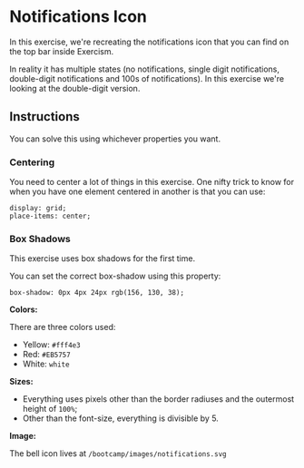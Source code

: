 # Notifications Icon

In this exercise, we're recreating the notifications icon that you can find on the top bar inside Exercism.

In reality it has multiple states (no notifications, single digit notifications, double-digit notifications and 100s of notifications). In this exercise we're looking at the double-digit version.

## Instructions

You can solve this using whichever properties you want.

### Centering

You need to center a lot of things in this exercise. One nifty trick to know for when you have one element centered in another is that you can use:

```
display: grid;
place-items: center;
```

### Box Shadows

This exercise uses box shadows for the first time.

You can set the correct box-shadow using this property:

```
box-shadow: 0px 4px 24px rgb(156, 130, 38);
```

**Colors:**

There are three colors used:

- Yellow: `#fff4e3`
- Red: `#EB5757`
- White: `white`

**Sizes:**

- Everything uses pixels other than the border radiuses and the outermost height of `100%`;
- Other than the font-size, everything is divisible by 5.

**Image:**

The bell icon lives at
`/bootcamp/images/notifications.svg`
